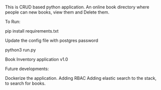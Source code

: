 This is CRUD based python application. An online book directory where people can new books, view them and Delete them.

To Run:

pip install requirements.txt

Update the config file with postgres password

python3 run.py

Book Inventory application v1.0

Future developments:

Dockerize the application.
Adding RBAC
Adding elastic search to the stack, to search for books.

